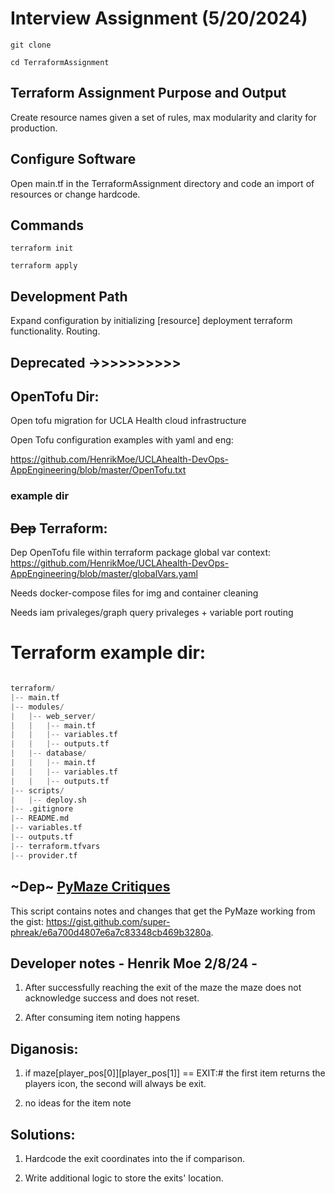# Interview Assignment (5/20/2024)

`git clone`

`cd TerraformAssignment`

## Terraform Assignment Purpose and Output

Create resource names given a set of rules, max modularity and clarity for production.

## Configure Software 

Open main.tf in the TerraformAssignment directory and code an import of resources or change hardcode.

## Commands

`terraform init`

`terraform apply`

## Development Path

Expand configuration by initializing [resource] deployment terraform functionality. Routing. 




## Deprecated ->>>>>>>>>>


## OpenTofu Dir:

Open tofu migration for UCLA Health cloud infrastructure


Open Tofu configuration examples with yaml and eng:

https://github.com/HenrikMoe/UCLAhealth-DevOps-AppEngineering/blob/master/OpenTofu.txt

### example dir



## ~~Dep~~ Terraform:


Dep OpenTofu file within terraform package global var context: https://github.com/HenrikMoe/UCLAhealth-DevOps-AppEngineering/blob/master/globalVars.yaml

Needs docker-compose files for img and container cleaning

Needs iam privaleges/graph query privaleges + variable port routing

# Terraform example dir:

```python

terraform/
|-- main.tf
|-- modules/
|   |-- web_server/
|   |   |-- main.tf
|   |   |-- variables.tf
|   |   |-- outputs.tf
|   |-- database/
|   |   |-- main.tf
|   |   |-- variables.tf
|   |   |-- outputs.tf
|-- scripts/
|   |-- deploy.sh
|-- .gitignore
|-- README.md
|-- variables.tf
|-- outputs.tf
|-- terraform.tfvars
|-- provider.tf

```

## ~Dep~ [PyMaze Critiques](./pymazeNotes.py)

This script contains notes and changes that get the PyMaze working from the gist: https://gist.github.com/super-phreak/e6a700d4807e6a7c83348cb469b3280a.

## Developer notes - Henrik Moe 2/8/24 -

1) After successfully reaching the exit of the maze the maze does not acknowledge success and does not reset.

2) After consuming item noting happens

## Diganosis:  

1) if maze[player_pos[0]][player_pos[1]] == EXIT:# the first item returns the players icon, the second will always be exit.

2) no ideas for the item note

## Solutions:

1) Hardcode the exit coordinates into the if comparison.

2) Write additional logic to store the exits' location.

